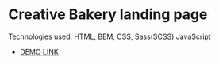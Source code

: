 # Creative Bakery landing page

Technologies used: HTML, BEM, CSS, Sass(SCSS) JavaScript

- [DEMO LINK](https://rboiar.github.io/creativeBakery-landing/)
